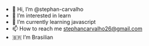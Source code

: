 - 👋 Hi, I’m @stephan-carvalho
- 👀 I’m interested in learn
- 🌱 I’m currently learning javascript
- 📫 How to reach me stephancarvalho26@gmail.com
- 🇧🇷  I’m Brasilian
